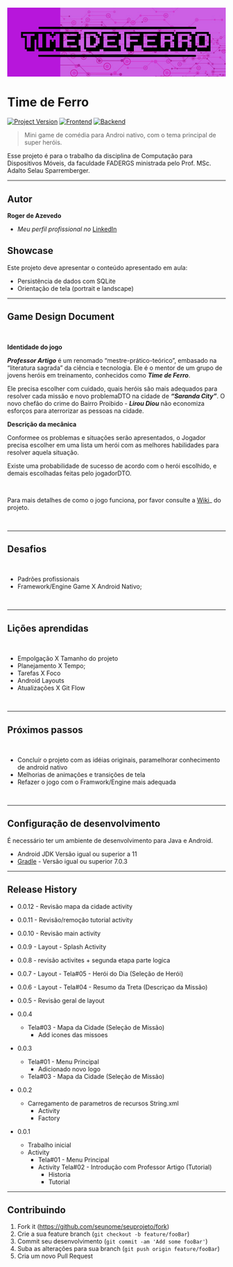 [![header][header-url]][header-link]

# Time de Ferro
[![Project Version][version-image]][version-url]
[![Frontend][Frontend-image]][Frontend-url]
[![Backend][Backend-image]][Backend-url]

> Mini game de comédia para Androi nativo, com o tema principal de super heróis.

Esse projeto é para o trabalho da disciplina de Computação para Dispositivos Móveis, da faculdade FADERGS ministrada pelo Prof. MSc. Adalto Selau Sparremberger.

---
## Autor

**Roger de Azevedo** 

* *Meu perfil profissional no* [LinkedIn][linkedin-url]

## Showcase

Este projeto deve apresentar o conteúdo apresentado em aula:

* Persistência de dados com SQLite  
* Orientação de tela (portrait e landscape)

---

## Game Design Document

 <br/>

**Identidade do jogo**

**_Professor Artigo_** é um renomado “mestre-prático-teórico”, embasado na “literatura sagrada” da ciência e tecnologia. Ele é o mentor de um grupo de jovens heróis em treinamento, conhecidos como **_Time de Ferro_**.

Ele precisa escolher com cuidado, quais heróis são mais adequados para resolver cada missão e novo problemaDTO na cidade de **_“Saranda City”_**. O novo chefão do crime do Bairro Proibido - **_Lirou Diou_** não economiza esforços para aterrorizar as pessoas na cidade.

**Descrição da mecânica**

Conformee os problemas e situações serão apresentados, o Jogador precisa escolher em uma lista um herói com as melhores habilidades para resolver aquela situação. 

Existe uma probabilidade de sucesso de acordo com o herói escolhido, e demais escolhadas feitas pelo jogadorDTO.

<br/>

Para mais detalhes de como o jogo funciona, por favor consulte a [Wiki][wiki]_ do projeto.
 
<br/>

---

## Desafios

<br/>

* Padrões profissionais
* Framework/Engine Game X Android Nativo; 

<br/>

---

## Lições aprendidas

<br/>

* Empolgação X Tamanho do projeto
* Planejamento X Tempo;
* Tarefas X Foco
* Android Layouts
* Atualizações X Git Flow

<br/>

---

## Próximos passos

<br/>

* Concluír o projeto com as idéias originais, paramelhorar conhecimento de android nativo
* Melhorias de animações e transições de tela
* Refazer o jogo com o Framwork/Engine mais adequada

<br/>

---

## Configuração de desenvolvimento

É necessário ter um ambiente de desenvolvimento para Java e Android.  

* Android JDK Versão igual ou superior a 11
* [Gradle](https://gradle.org/) - Versão igual ou superior 7.0.3


---

## Release History

* 0.0.12 - Revisão mapa da cidade activity
* 0.0.11 - Revisão/remoção tutorial activity
* 0.0.10 - Revisão main activity
* 0.0.9 - Layout - Splash Activity
* 0.0.8 - revisão activites + segunda etapa parte logica
* 0.0.7 - Layout - Tela#05 - Herói do Dia (Seleção de Herói)
* 0.0.6 - Layout - Tela#04 - Resumo da Treta (Descriçao da Missão) 
* 0.0.5 - Revisão geral de layout
* 0.0.4
  * Tela#03 - Mapa da Cidade (Seleção de Missão)
    * Add icones das missoes
* 0.0.3
  * Tela#01 - Menu Principal
    * Adicionado novo logo
  * Tela#03 - Mapa da Cidade (Seleção de Missão)
* 0.0.2
    * Carregamento de parametros de recursos String.xml
      * Activity
      * Factory 
     
* 0.0.1
    * Trabalho inicial
    * Activity 
      * Tela#01 - Menu Principal
      * Activity Tela#02 - Introdução com Professor Artigo (Tutorial)
        * Historia
        * Tutorial

---

## Contribuindo

1. Fork it (<https://github.com/seunome/seuprojeto/fork>)
2. Crie a sua feature branch (`git checkout -b feature/fooBar`)
3. Commit seu desenvolvimento (`git commit -am 'Add some fooBar'`)
4. Suba as alterações para sua branch (`git push origin feature/fooBar`)
5. Cria um novo Pull Request

<!-- Markdown link & img dfn's -->

[header-url]: img/header-url.png
[header-link]: #

[repository-url]: https://github.com/rogerfdeazevedo/timedeferro-appUtil

[cloud-provider-url]: #

[linkedin-url]: https://www.linkedin.com/in/roger-de-azevedo/

[progresso-projeto-url]: img/progresso-projeto.png

[wiki]: https://github.com/rogerfdeazevedo/timedeferro-appUtil/wiki

[version-image]: https://img.shields.io/badge/Version-0.0.1-blue?style=for-the-badge&logo=appveyor
[version-url]: https://img.shields.io/badge/version-0.0.1-blue
[Frontend-image]: https://img.shields.io/badge/Frontend-android-green?style=for-the-badge
[Frontend-url]: https://img.shields.io/badge/Frontend-android-green?style=for-the-badge
[Backend-image]: https://img.shields.io/badge/Backend-Java%2011-important?style=for-the-badge
[Backend-url]: https://img.shields.io/badge/Backend-Java%2011-important?style=for-the-badge